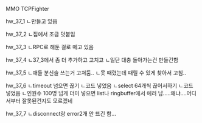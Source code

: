 MMO TCPFighter

hw_37_1
ㄴ만들고 있음

hw_37_2
ㄴ집에서 조금 덧붙임

hw_37_3
ㄴRPC로 해둔 걸로 떼고 있음

hw_37_4
ㄴ37_3에서 좀 더 추가하고 고치고
 ㄴ일단 대충 돌아가는건 만들긴함

hw_37_5
ㄴ애들 분신술 쓰는거 고쳐둠..
ㄴ못 때렸는데 때릴 수 있게 찾아서 고침..

hw_37_6
ㄴtimeout 넘으면 끊기
 ㄴ코드 넣었음
ㄴselect 64개씩 끊어서하기
 ㄴ코드 넣었음
ㄴ인원수 100명 넘게 더미 넣으면 list나 ringbuffer에서 에러 남.....왜냐....어디서부터 잘못된건지도 모르겠네

hw_37_7
ㄴdisconnect랑 error2개 안 뜨긴 함...
